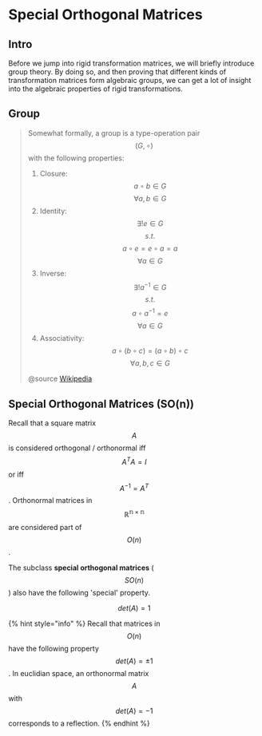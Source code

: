 # Special Orthogonal Matrices

## Intro

Before we jump into rigid transformation matrices, we will briefly introduce group theory. By doing so, and then proving that different kinds of transformation matrices form algebraic groups, we can get a lot of insight into the algebraic properties of rigid transformations.

## Group

> Somewhat formally, a group is a type-operation pair $$(G, \circ)$$ with the following properties:
>
> 1. Closure: $$a \circ b \in G$$  $$\forall a, b \in G$$ 
> 2. Identity: $$\exists ! e \in G$$  $$s.t.$$  $$  a \circ e = e \circ a = a$$  $$\forall a \in G$$ 
> 3. Inverse: $$\exists ! a^{-1} \in G$$  $$s.t.$$  $$  a \circ a^{-1} = e$$  $$\forall a \in G$$ 
> 4. Associativity: $$ a \circ (b \circ c) = (a \circ b) \circ c$$  $$\forall a, b, c \in G$$
>
> @source [Wikipedia](https://en.wikipedia.org/wiki/Group_%28mathematics%29)

## Special Orthogonal Matrices \(SO\(n\)\)

Recall that a square matrix $$A$$ is considered orthogonal / orthonormal iff $$A^T A = I$$ or iff $$A^{-1} = A^T$$. Orthonormal matrices in $$\mathbb{R^{n \times n}}$$ are considered part of $$O(n)$$.

The subclass **special orthogonal matrices** \($$SO(n)$$\) also have the following 'special' property.

$$
det(A) = 1
$$

{% hint style="info" %}
Recall that matrices in $$O(n)$$ have the following property $$det(A) = \pm 1$$. In euclidian space, an orthonormal matrix $$A$$ with $$det(A) = -1$$ corresponds to a reflection.
{% endhint %}

